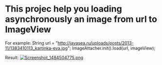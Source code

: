 # This projec help you loading asynchronously an image from url to ImageView

For example:
String url = "http://javasea.ru/uploads/posts/2013-11/1383410113_kartinka-eva.jpg";
ImageAttacher.init().load(url, imageView);

Result:
[![Screenshot_1484504775.png](https://s23.postimg.org/3p52p68kb/Screenshot_1484504775.png)](https://postimg.org/image/pbk36774n/)
